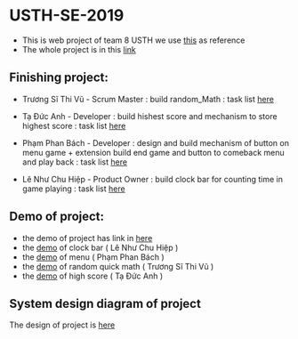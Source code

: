 # USTH-SE-2019
- This is web project of team 8 USTH we use [this](http://www.jogosgratispro.com/demo/freakymath/index.html) as reference
- The whole project is in this [link](https://github.com/larycoder/USTH-SE-2019/tree/project)
## Finishing project:
- Trương Sĩ Thi Vũ - Scrum Master : build random_Math : task list [here](https://github.com/larycoder/USTH-SE-2019/issues/15)

- Tạ Đức Anh - Developer : build hishest score and mechanism to store highest score : task list [here](https://github.com/larycoder/USTH-SE-2019/issues/18)
- Phạm Phan Bách - Developer : design and build mechanism of button on menu game + extension build end game and button to comeback menu and play back : task list [here](https://github.com/larycoder/USTH-SE-2019/issues/11)
- Lê Như Chu Hiệp - Product Owner : build clock bar for counting time in game playing : task list [here](https://github.com/larycoder/USTH-SE-2019/issues/17)
## Demo of project: 
- the demo of project has link in  [here](https://dum-dum00.github.io/menu/demo.html)
- the [demo](https://dum-dum00.github.io/clock_bar/demo.html) of clock bar ( Lê Như Chu Hiệp )
- the [demo]( https://dum-dum00.github.io/menu/demo.html ) of menu ( Phạm Phan Bách )
- the [demo](https://dum-dum00.github.io/random_calculation/demo.html) of random quick math ( Trương Sĩ Thi Vũ )
- the [demo](https://dum-dum00.github.io/menu/endGame.html) of high score ( Tạ Đức Anh )
## System design diagram of project 
The design of project is [here](https://github.com/larycoder/USTH-SE-2019/blob/project/group-8/doc/systemDesignDiagram.png?fbclid=IwAR3_iqXlgVxdoQnOgBj66OGOQllTD323DJUdXkIOhMlMAVAZNDbGR1366cw)
